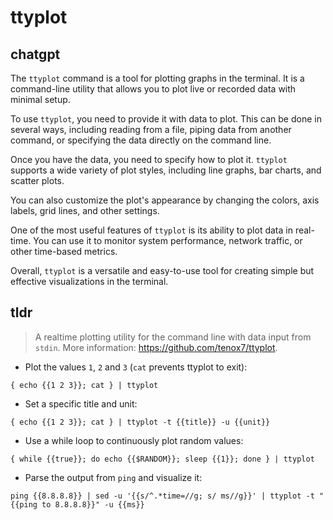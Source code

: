 # ttyplot 
## chatgpt 
The `ttyplot` command is a tool for plotting graphs in the terminal. It is a command-line utility that allows you to plot live or recorded data with minimal setup.

To use `ttyplot`, you need to provide it with data to plot. This can be done in several ways, including reading from a file, piping data from another command, or specifying the data directly on the command line.

Once you have the data, you need to specify how to plot it. `ttyplot` supports a wide variety of plot styles, including line graphs, bar charts, and scatter plots.

You can also customize the plot's appearance by changing the colors, axis labels, grid lines, and other settings.

One of the most useful features of `ttyplot` is its ability to plot data in real-time. You can use it to monitor system performance, network traffic, or other time-based metrics.

Overall, `ttyplot` is a versatile and easy-to-use tool for creating simple but effective visualizations in the terminal. 

## tldr 
 
> A realtime plotting utility for the command line with data input from `stdin`.
> More information: <https://github.com/tenox7/ttyplot>.

- Plot the values `1`, `2` and `3` (`cat` prevents ttyplot to exit):

`{ echo {{1 2 3}}; cat } | ttyplot`

- Set a specific title and unit:

`{ echo {{1 2 3}}; cat } | ttyplot -t {{title}} -u {{unit}}`

- Use a while loop to continuously plot random values:

`{ while {{true}}; do echo {{$RANDOM}}; sleep {{1}}; done } | ttyplot`

- Parse the output from `ping` and visualize it:

`ping {{8.8.8.8}} | sed -u '{{s/^.*time=//g; s/ ms//g}}' | ttyplot -t "{{ping to 8.8.8.8}}" -u {{ms}}`
